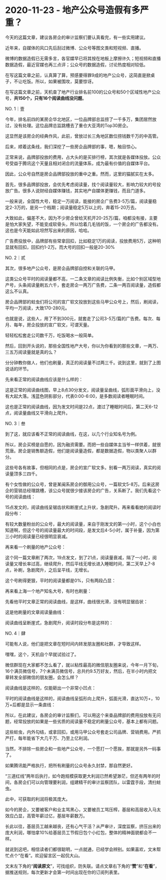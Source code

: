 # 2020-11-23 - 地产公众号造假有多严重？

今天的这篇文章，建议各房企的审计监察们要认真看完，有一些实用建议。

近年来，自媒体的风口先后刮过微博、公众号等图文类和短视频、直播。

微博的数据造假已无需多言，各官媒早已将其按在地板上摩擦许久；短视频和直播数据造假，最近官媒也再三点评；公众号的数据造假，讨论热度相对较低。

在写这篇文章之前，认真算了算，预感要得罪9成的地产公众号，这简直是掀桌子，不让吃饭。所以，如果被围攻，莫要惊讶。

在写这篇文章之前，天机查了地产行业排名前100的公众号和50个区域性地产公众号，**共150个，只有16个阅读曲线没问题**。

NO. 1｜壹

今年，排名前四的某房企华北地区，一位品牌部总监捞了一千多万，集团居然放过，没有处理。这位品牌总监跳槽去了重仓大亚湾的Top30房企。

这显然是该房企的经典作风，此前，曾放过长三角地区数位捞钱数千万的中高管。

后来，顺着这条线，我们深挖了一些房企品牌部的事，嗯，触目惊心。

正常来说，品牌部投放的费用，占大头的是买排行榜，其次就是各媒体投放。公众号受益于腾讯这个天量且相对闭合的流量体系，成为最有价值的自媒体平台。

因此，公众号自然是房企品牌部投放的重中之重。然而，这里的猫腻实在太多。

首先，很多品牌部投放，会优先考虑阅读量，找个阅读量较大，影响力较大的号投放广告。很多人说财经自媒体赚钱，其实地产自媒体更赚钱，而且门道多。

一般来说，全国性大号，稳定一万阅读，能接的房企广告费3-5万/篇，阅读量稳定2-3万的，是另一个档期；阅读量稳定5万以上的，奔着15-20万去。

大致如此，偏差不大，因为不少房企曾给天机开20-25万/篇，咱都没有接，主要是怕大家失望，不能变成软骨头，所以恰着几毛钱的饭，一个房企的广告都没有。这也是今天能如此坦然写出来的原因，哈哈。

广告费投放中，品牌部有些常拿回扣，比如稳定1万的阅读，投放费用5万，这种明显就有回扣，回扣约1-2万。而大号的回扣一般是20-30%

NO. 2｜贰

其次，很多地产公众号，是房企品牌部自控和关联的马甲。

这类公众号平时的阅读量都不高，一二条文章的阅读比例失衡，比如个别区域型地产号，头条阅读量刷五六千，套走房企一两万广告费，二条一两百阅读量，造假都这么不认真。

房企品牌部的蛀虫们将公司的宣广软文投放到这些马甲公众号上，然后，刷阅读，平均一万阅读，大致170-280元。

也就是说，这些人，用了不到300元，就套走了公司3-5万/篇的广告费。每次、每月、每年，房企投放的宣广软文，可谓天量。

轻轻松松套走公司数千万，吃饭喝水一般简单。

然后，回到开头说的，那些全国性地产大号，你以为你看到的那些文章，一两万、三五万阅读量就是真的么？

分分钟教你做人，他们也刷量，真正的阅读量不过两三千。说到这里，就到了上图说话的环节。

先来看正常的阅读曲线应该是什么样的：


这是正常的阅读曲线图，早上8点30分发文，阅读量呈曲线，弧形面平滑向上，没有大起大落。浅蓝色阴影部分，代表0:00-6:00，是多数阅读者睡眠时间。


这也是正常的阅读曲线，因为发文时间是22点，渡过了睡眠时间后，第二天6-12点，阅读量曲线又平滑向上爬升。

NO. 3｜叁

到了这，就应该看不正常的阅读曲线，在这，以几个行业知名号为例。

所以，房企买榜是自愿的，因为融资需要。而把一些自媒体主当爷一样供着，就很荒唐。房企是销售额造假，他们是阅读量造假，都是数据造假，物以类聚人以群分。

这些号各有故事，但相同的点是，房企的宣广软文多。别看一两万阅读，真实的阅读量顶多三四千。

有个女性做的公众号，曾是某闽系房企的御用公众号，一篇软文5-8万。后来这房企的营销总经理跳槽，该公众号就很少接该房企的广告，关系断了。我们先看这个号的阅读曲线：


15点发文的，阅读曲线呈锯齿状和断崖式上升状，急剧爬升。再来看看她的阅读时段分布：


有较大数量粉丝的公众号，最大的阅读量，来自于刚发文的第一小时，这个小白也知道啊，但这个号的阅读量最大的时间段，是发文后4-5小时，属于补量，因为第三小时的阅读量已经很明显衰减。

再来看一个刷量的地产公众号：


这个同一篇文章刷了两次，19点发文，到了21点，阅读量衰减，隔了一小时，阅读量又增长率过高，继续爬升，然后平线无增长进入睡眠时间，第二天早上7-8点，补刷，急剧爬升，之后呈平线，无增长。

这个号刷得更狠，平时的阅读量都是0%，只有两段凸显：


再来看上海一个地产知名大号，有时也刷量：

先看他平时文章正常的阅读曲线，是这样，曲线很光滑，没有明显锯齿状：


这是他刷量的文章阅读量曲线：


阅读曲线呈断崖式，急剧爬升，阅读时段分布是这样的：


NO. 4｜肆

可能有人说，他们是把文章在短时间内转发朋友圈和社群，才导致这样。

嘿嘿，这个，天机自个早就试验过了。

微信群现在大家都不怎么看了，就以粘性最高的微信朋友圈来说，今年一月下旬，16个满员微信号，7个未满员微信号，总共约9.5万好友，然后，在半小时内把文章转发全部微信的朋友圈，会怎么样？

阅读曲线是这样的，仅能砸出一个非常小凹点：


平时的阅读曲线是这样的，阅读曲线呈弧形向上爬升，弧面光滑，直达10万+，10万+后都是显示一条直线：


所以，在此建议，各房企的审计监察们，可以用这个来查品牌部的费用投放有无问题，经常投放的如果是一些劣质的阅读量不稳定的刷量公众号，基本上都有问题。

这些蛀虫，内外勾结，或拿回扣，或用马甲公众号套走公司品牌、营销费用。严抓严打，每年能省下大几千万、乃至上亿利润。

当然，不排除一些房企和一些地产公众号，一个愿打一个愿挨，那就是另外一码事了。

如果腾讯能严格执行，把所有刷量的公众号永久封禁，那自然更好。

“三道红线”两年后执行，如今跑规模获取更大利润已然希望渺茫，但还有两年的时间，各房企们可以向管理要利润，组建精干的审计监察团队，以雷霆手段，清扫蛀虫。

此中，可获取的利润将极其庞大。

如今的房企，又要被客户和业主骂黑心，又要被员工骂压榨，基层和高层收入马太效应凸显，高管年薪过亿，基层年薪数万。

长此以往，基层员工越来越丧，还有心气干活？从严审计，深度监察，挤压出来的庞大利润，哪怕拿10%给基层员工节假日包个小红包，整体的精神面貌都会不一样。

就说到这吧，相信读者们都很聪明，一点就通，已经学会辨别。如果喜欢，文末帮忙点个“在看”。欢迎留言区一起侃大山。

文末左下角的“**阅读原文**”，可找组织，防失联。请点文章右下角的“**赞**”和“**在看**”，据推送规则，每次更新才会第一时间出现在你的订阅列表里。

